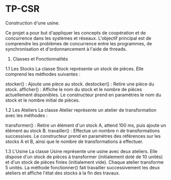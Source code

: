 # TP-CSR
Construction d'une usine.

Ce projet a pour but d'appliquer les concepts de coopération et de concurrence dans les systèmes et réseaux. L'objectif principal est de comprendre les problèmes de concurrence entre les programmes, de synchronisation et d'ordonnancement à l'aide de threads.
1. Classes et Fonctionnalités
   
1.1 Les Stocks
La classe Stock représente un stock de pièces. Elle comprend les méthodes suivantes :

stocker() : Ajoute une pièce au stock.
destocker() : Retire une pièce du stock.
afficher() : Affiche le nom du stock et le nombre de pièces actuellement disponibles.
Le constructeur prend en paramètres le nom du stock et le nombre initial de pièces.

1.2 Les Ateliers
La classe Atelier représente un atelier de transformation avec les méthodes :

transformer() : Retire un élément d'un stock A, attend 100 ms, puis ajoute un élément au stock B.
travailler() : Effectue un nombre n de transformations successives.
Le constructeur prend en paramètres des références sur les stocks A et B, ainsi que le nombre de transformations à effectuer.

1.3 L'Usine
La classe Usine représente une usine avec deux ateliers. Elle dispose d'un stock de pièces à transformer (initialement doté de 10 unités) et d'un stock de pièces finies (initialement vide). Chaque atelier transforme 5 unités. La méthode fonctionner() fait travailler successivement les deux ateliers et affiche l'état des stocks à la fin des travaux.
